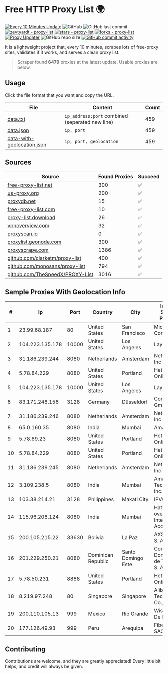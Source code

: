 
# Free HTTP Proxy List 🌍

[![Every 10 Minutes Update](https://github.com/mertguvencli/http-proxy-list/actions/workflows/main.yml/badge.svg?branch=main)](https://github.com/mertguvencli/http-proxy-list/actions/workflows/main.yml)
![GitHub](https://img.shields.io/github/license/mertguvencli/http-proxy-list)
![GitHub last commit](https://img.shields.io/github/last-commit/mertguvencli/http-proxy-list)
[![zevtyardt - proxy-list](https://img.shields.io/static/v1?label=zevtyardt&message=proxy-list&color=blue&logo=github)](https://github.com/zevtyardt/proxy-list "Go to GitHub repo")
[![stars - proxy-list](https://img.shields.io/github/stars/zevtyardt/proxy-list?style=social)](https://github.com/zevtyardt/proxy-list)
[![forks - proxy-list](https://img.shields.io/github/forks/zevtyardt/proxy-list?style=social)](https://github.com/zevtyardt/proxy-list)
[![Proxy Updater](https://github.com/zevtyardt/proxy-list/workflows/Proxy%20Updater/badge.svg)](https://github.com/zevtyardt/proxy-list/actions?query=workflow:"Proxy+Updater")
![GitHub repo size](https://img.shields.io/github/repo-size/zevtyardt/proxy-list)
[![GitHub commit activity](https://img.shields.io/github/commit-activity/m/zevtyardt/proxy-list?logo=commits)](https://github.com/zevtyardt/proxy-list/commits/main)

It is a lightweight project that, every 10 minutes, scrapes lots of free-proxy sites, validates if it works, and serves a clean proxy list.

> Scraper found **6479** proxies at the latest update. Usable proxies are below.

## Usage

Click the file format that you want and copy the URL.

|File|Content|Count|
|----|-------|-----|
|[data.txt](https://raw.githubusercontent.com/mertguvencli/http-proxy-list/main/proxy-list/data.txt)|`ip_address:port` combined (seperated new line)|459|
|[data.json](https://raw.githubusercontent.com/mertguvencli/http-proxy-list/main/proxy-list/data.json)|`ip, port`|459|
|[data-with-geolocation.json](https://raw.githubusercontent.com/mertguvencli/http-proxy-list/main/proxy-list/data-with-geolocation.json)|`ip, port, geolocation`|459|

## Sources

|Source|Found Proxies|Succeed|
|------|-------------|-------|
|[free-proxy-list.net](https://free-proxy-list.net)|300|✅|
|[us-proxy.org](https://www.us-proxy.org)|200|✅|
|[proxydb.net](http://proxydb.net)|15|✅|
|[free-proxy-list.com](https://free-proxy-list.com/?page=&port=&type%5B%5D=http&type%5B%5D=https&up_time=0&search=Search)|10|✅|
|[proxy-list.download](https://www.proxy-list.download/HTTP)|26|✅|
|[vpnoverview.com](https://vpnoverview.com/privacy/anonymous-browsing/free-proxy-servers)|32|✅|
|[proxyscan.io](https://www.proxyscan.io)|0|✅|
|[proxylist.geonode.com](https://proxylist.geonode.com/api/proxy-list?limit=300&page=1&sort_by=lastChecked&sort_type=desc&protocols=http,https)|300|✅|
|[proxyscrape.com](https://api.proxyscrape.com/v2/?request=displayproxies&protocol=http&timeout=10000&country=all&ssl=all&anonymity=all)|1386|✅|
|[github.com/clarketm/proxy-list](https://raw.githubusercontent.com/clarketm/proxy-list/master/proxy-list-raw.txt)|400|✅|
|[github.com/monosans/proxy-list](https://raw.githubusercontent.com/monosans/proxy-list/main/proxies/http.txt)|794|✅|
|[github.com/TheSpeedX/PROXY-List](https://raw.githubusercontent.com/TheSpeedX/PROXY-List/master/http.txt)|3016|✅|


## Sample Proxies With Geolocation Info

|#|Ip|Port|Country|City|Internet Service Provider|
|-|--|----|-------|----|-------------------------|
|1|23.99.68.187|80|United States|San Francisco|Microsoft Corporation|
|2|104.223.135.178|10000|United States|Los Angeles|LayerHost|
|3|31.186.239.244|8080|Netherlands|Amsterdam|NetSkope Inc|
|4|5.78.84.229|8080|United States|Portland|Hetzner Online GmbH|
|5|104.223.135.178|10000|United States|Los Angeles|LayerHost|
|6|83.171.248.156|3128|Germany|Düsseldorf|Contabo GmbH|
|7|31.186.239.246|8080|Netherlands|Amsterdam|NetSkope Inc|
|8|65.0.160.35|8080|India|Mumbai|Amazon.com|
|9|5.78.69.23|8080|United States|Portland|Hetzner Online GmbH|
|10|5.78.84.229|8080|United States|Portland|Hetzner Online GmbH|
|11|31.186.239.245|8080|Netherlands|Amsterdam|NetSkope Inc|
|12|3.109.238.5|8080|India|Mumbai|Amazon Technologies Inc.|
|13|103.38.214.21|3128|Philippines|Makati City|IPVG|
|14|115.96.208.124|8080|India|Mumbai|Hathway IP over Cable Internet Access|
|15|200.105.215.22|33630|Bolivia|La Paz|AXS Bolivia S. A.|
|16|201.229.250.21|8080|Dominican Republic|Santo Domingo Este|Compañía Dominicana de Teléfonos S. A.|
|17|5.78.50.231|8888|United States|Portland|Hetzner Online GmbH|
|18|8.219.97.248|80|Singapore|Singapore|Alibaba (US) Technology Co., Ltd.|
|19|200.110.105.13|999|Mexico|Rio Grande|Wistarip S De RL De CV|
|20|177.126.49.93|999|Peru|Arequipa|Fiber Line SAC|



## Contributing

Contributions are welcome, and they are greatly appreciated! Every
little bit helps, and credit will always be given.

